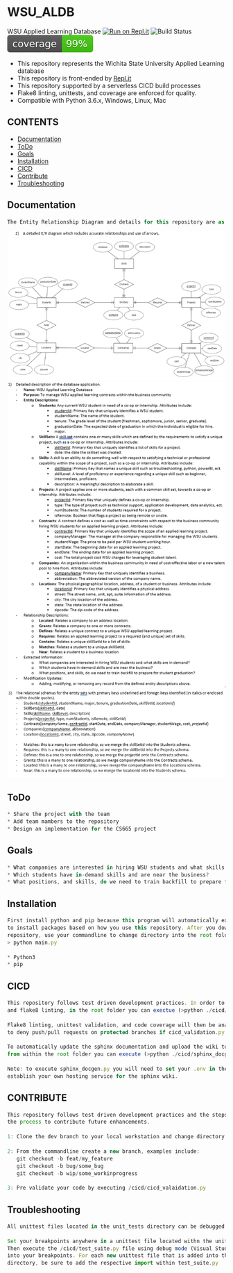 # WSU_ALDB
WSU Applied Learning Database
[![Run on Repl.it](https://repl.it/badge/github/WSUCS665/WSU_ALDB)](https://repl.it/github/WSUCS665/WSU_ALDB)
![Build Status](https://github.com/WSUCS665/WSU_ALDB/workflows/Python%20application/badge.svg?branch=dev)
![Coverage](https://github.com/WSUCS665/WSU_ALDB/blob/dev/resources/coverage.svg)

* This repository represents the Wichita State University Applied Learning database
* This repository is front-ended by [Repl.it](https://WSUALDB.wsucs665.repl.run)
* This repository supported by a serverless CICD build processes
* Flake8 linting, unittests, and coverage are enforced for quality.
* Compatible with Python 3.6.x, Windows, Linux, Mac


## CONTENTS
* [Documentation](#documentation)
* [ToDo](#todo)
* [Goals](#goals)
* [Installation](#Installation)
* [CICD](#cicd)
* [Contribute](#contribute)
* [Troubleshooting](#troubleshooting)

## Documentation
```javascript
The Entity Relationship Diagram and details for this repository are as follows.
```
![](./resources/ER_Diagram.png)
![](./resources/Detailed_Description.png)
![](./resources/Relational_Schemas.png)


## ToDo
```javascript
* Share the project with the team
* Add team mambers to the repository
* Design an implementation for the CS665 project
```


## Goals
```javascript
* What companies are interested in hiring WSU students and what skills are in demand?
* Which students have in-demand skills and are near the business?
* What positions, and skills, do we need to train backfill to prepare for student graduation?
```

## Installation
```javascript
First install python and pip because this program will automatically execute pip commands
to install packages based on how you use this repository. After you download or cloan this 
repository, use your commandline to change directory into the root folder and then do:
> python main.py

* Python3
* pip
```

## CICD
```javascript
This repository follows test driven development practices. In order to self-validate unittests,
and flake8 linting, in the root folder you can exectue (>python ./cicd/cicd_validation.py). 

Flake8 linting, unittest validation, and code coverage will then be analyzed. Expect github
to deny push/pull requests on protected branches if cicd_validation.py is not satisfied.

To automatically update the sphinx documentation and upload the wiki to a hosting service,
from within the root folder you can execute (>python ./cicd/sphinx_docgen.py).

Note: to execute sphinx_docgen.py you will need to set your .env in the root directory and
establish your own hosting service for the sphinx wiki.
```

## CONTRIBUTE
```javascript
This repository follows test driven development practices and the steps below define
the process to contribute future enhancements.

1: Clone the dev branch to your local workstation and change directory into the root folder

2: From the commandline create a new branch, examples include:
   git checkout -b feat/my_feature
   git checkout -b bug/some_bug
   git checkout -b wip/some_workinprogress

3: Pre validate your code by executing /cicd/cicd_valaidation.py
```

## Troubleshooting
```javascript
All unittest files located in the unit_tests directory can be debugged using /cicd/test_suite.py

Set your breakpoints anywhere in a unittest file located withn the unit_tests directory.
Then execute the /cicd/test_suite.py file using debug mode (Visual Studio Code) to enter and step
into your breakpoints. For each new unittest file that is added into the unit_tests
directory, be sure to add the respective import within test_suite.py
```
